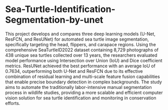 # Sea-Turtle-Identification-Segmentation-by-unet
This project develops and compares three deep learning models (U-Net, ResFCN, and ResUNet) for automated sea turtle image segmentation, specifically targeting the head, flippers, and carapace regions. Using the comprehensive SeaTurtleID2022 dataset containing 8,729 photographs of 438 unique sea turtles collected over 13 years, the researchers evaluated model performance using Intersection over Union (IoU) and Dice coefficient metrics. ResUNet achieved the best performance with an average IoU of 0.7634, outperforming both U-Net and ResFCN due to its effective combination of residual learning and multi-scale feature fusion capabilities that enable precise boundary detection in complex backgrounds. The study aims to automate the traditionally labor-intensive manual segmentation process in wildlife studies, providing a more scalable and efficient computer vision solution for sea turtle identification and monitoring in conservation efforts.
